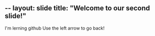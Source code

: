 --
layout: slide
title: "Welcome to our second slide!"
---
I'm lerning github
Use the left arrow to go back!
